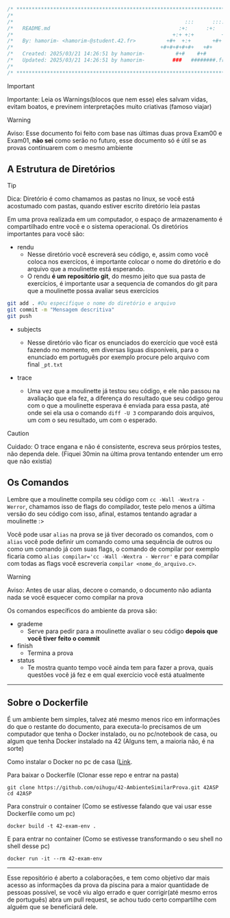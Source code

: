 ```c
/* ************************************************************************** */
/*                                                                            */
/*                                                        :::      ::::::::   */
/*   README.md                                          :+:      :+:    :+:   */
/*                                                    +:+ +:+         +:+     */
/*   By: hamorim- <hamorim-@student.42.fr>          +#+  +:+       +#+        */
/*                                                +#+#+#+#+#+   +#+           */
/*   Created: 2025/03/21 14:26:51 by hamorim-          #+#    #+#             */
/*   Updated: 2025/03/21 14:26:51 by hamorim-         ###   ########.fr       */
/*                                                                            */
/* ************************************************************************** */
```

> [!IMPORTANT]
> Importante: Leia os Warnings(blocos que nem esse) eles salvam vidas, evitam boatos, e previnem interpretações muito criativas (famoso viajar)

> [!WARNING]
> Aviso: Esse documento foi feito com base nas últimas duas prova Exam00 e Exam01, **não sei** como serão no futuro, esse documento só é útil se as provas continuarem com o mesmo ambiente

## A Estrutura de Diretórios
> [!TIP]
> Dica: Diretório é como chamamos as pastas no linux, se você está acostumado com pastas, quando estiver escrito diretório leia pastas
> 
Em uma prova realizada em um computador, o espaço de armazenamento é compartilhado entre você e o sistema operacional. Os diretórios importantes para você são:

- rendu
  - Nesse diretório você escreverá seu código, e, assim como você coloca nos exercícos, é importante colocar o nome do diretório e do arquivo que a moulinette está esperando.
  - O rendu **é um repositório git**, do mesmo jeito que sua pasta de exercícios, é importante usar a sequencia de comandos do git para que a moulinette possa avaliar seus exercícios
```sh
git add . #Ou especifique o nome do diretório e arquivo
git commit -m "Mensagem descritiva"
git push
```
- subjects
  - Nesse diretório vão ficar os enunciados do exercício que você está fazendo no momento, em diversas liguas disponíveis, para o enunciado em português por exemplo procure pelo arquivo com final ``_pt.txt`` 

- trace
  - Uma vez que a moulinette já testou seu código, e ele não passou na avaliação que ela fez, a diferença do resultado que seu código gerou com o que a moulinette esperava é enviada para essa pasta, até onde sei ela usa o comando ``diff -U 3`` comparando dois arquivos, um com o seu resultado, um com o esperado.

> [!CAUTION]
> Cuidado: O trace engana e não é consistente, escreva seus prórpios testes, não dependa dele. (Fiquei 30min na última prova tentando entender um erro que não existia)

## Os Comandos

Lembre que a moulinette compila seu código com ``cc -Wall -Wextra - Werror``, chamamos isso de flags do compilador, teste pelo menos a última versão do seu código com isso, afinal, estamos tentando agradar a moulinette :>

Você pode usar ``alias`` na prova se já tiver decorado os comandos, com o ``alias`` você pode definir um comando como uma sequência de outros ou como um comando já com suas flags, o comando de compilar por exemplo ficaria como `alias compilar='cc -Wall -Wextra - Werror'` e para compilar com todas as flags você escreveria ``compilar <nome_do_arquivo.c>``.

> [!WARNING]
> Aviso: Antes de usar alias, decore o comando, o documento não adianta nada se você esquecer como compilar na prova

Os comandos específicos do ambiente da prova são:

- grademe
  - Serve para pedir para a moulinette avaliar o seu código **depois que você tiver feito o commit**
- finish
  - Termina a prova
- status
  - Te mostra quanto tempo você ainda tem para fazer a prova, quais questões você já fez e em qual exercício você está atualmente
---

## Sobre o Dockerfile

É um ambiente bem simples, talvez até mesmo menos rico em informações do que o restante do documento, para executa-lo precisamos de um computador que tenha o Docker instalado, ou no pc/notebook de casa, ou algum que tenha Docker instalado na 42 (Alguns tem, a maioria não, é na sorte)

Como instalar o Docker no pc de casa ([Link]([url](https://www.youtube.com/watch?v=kh1gkqCrNx4&ab_channel=Kakto3D)).

Para baixar o Dockerfile (Clonar esse repo e entrar na pasta)
```
git clone https://github.com/oihugu/42-AmbienteSimilarProva.git 42ASP
cd 42ASP
```

Para construir o container (Como se estivesse falando que vai usar esse Dockerfile como um pc)
```
docker build -t 42-exam-env .
```

E para entrar no container (Como se estivesse transformando o seu shell no shell desse pc)
```
docker run -it --rm 42-exam-env
```

---

Esse repositório é aberto a colaborações, e tem como objetivo dar mais acesso as informações da prova da piscina para a maior quantidade de pessoas possível, se você viu algo errado e quer corrigir(até mesmo erros de português) abra um pull request, se achou tudo certo compartilhe com alguém que se beneficiará dele.
